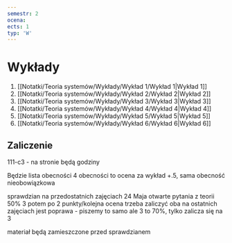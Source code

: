 ```yaml
---
semestr: 2
ocena: 
ects: 1
typ: 'W'
---
```


# Wykłady
1. [[Notatki/Teoria systemów/Wykłady/Wykład 1/Wykład 1|Wykład 1]]
2. [[Notatki/Teoria systemów/Wykłady/Wykład 2/Wykład 2|Wykład 2]]
3. [[Notatki/Teoria systemów/Wykłady/Wykład 3/Wykład 3|Wykład 3]]
4. [[Notatki/Teoria systemów/Wykłady/Wykład 4/Wykład 4|Wykład 4]]
5. [[Notatki/Teoria systemów/Wykłady/Wykład 5/Wykład 5|Wykład 5]]
6. [[Notatki/Teoria systemów/Wykłady/Wykład 6/Wykład 6|Wykład 6]]

## Zaliczenie
111-c3 - na stronie będą godziny

Będzie lista obecności
4 obecności to ocena za wykład +.5, sama obecność nieobowiązkowa

sprawdzian na przedostatnich zajęciach 24 Maja
otwarte pytania z teorii 50% 3 potem po 2 punkty/kolejna ocena
trzeba zaliczyć oba
na ostatnich zajęciach jest poprawa - piszemy to samo ale 3 to 70%, tylko zalicza się na 3

materiał będą zamieszczone przed sprawdzianem

